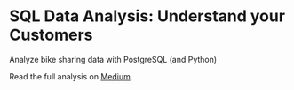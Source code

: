 # SQL Data Analysis: Understand your Customers
Analyze bike sharing data with PostgreSQL (and Python)

Read the full analysis on [Medium](https://medium.com/@mydatagarage/sql-data-analysis-understand-your-customers-275d3f29e24f).



